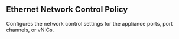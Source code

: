 ## Ethernet Network Control Policy
Configures the network control settings for the appliance ports, port channels, or vNICs. 